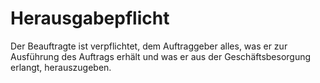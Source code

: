 # Herausgabepflicht

Der Beauftragte ist verpflichtet, dem Auftraggeber alles, was er zur Ausführung des Auftrags erhält und was er aus der Geschäftsbesorgung erlangt, herauszugeben.